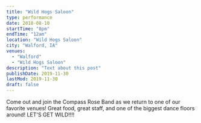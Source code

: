 ```yaml
---
title: "Wild Hogs Saloon"
type: performance
date: 2018-08-10
startTime: "8pm"
endTime: "12am"
location: "Wild Hogs Saloon"
city: "Walford, IA"
venues:
  - "Walford"
  - "Wild Hogs Saloon"
description: "Text about this post"
publishDate: 2019-11-30
lastMod: 2019-11-30
draft: false
---
```


Come out and join the Compass Rose Band as we return to one of our favorite venues! Great food, great staff, and one of the biggest dance floors around! LET'S GET WILD!!!!
